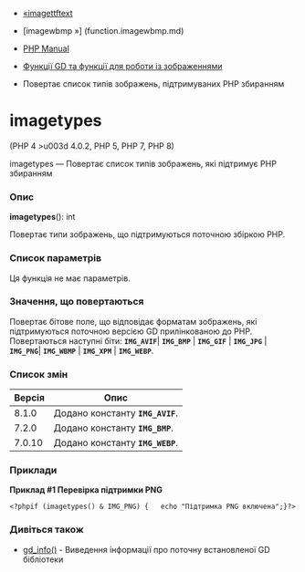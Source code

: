 - [«imagettftext](function.imagettftext.md)
- [imagewbmp »] (function.imagewbmp.md)

- [PHP Manual](index.md)
- [Функції GD та функції для роботи із зображеннями](ref.image.md)
- Повертає список типів зображень, підтримуваних PHP збиранням

# imagetypes

(PHP 4 \>u003d 4.0.2, PHP 5, PHP 7, PHP 8)

imagetypes — Повертає список типів зображень, які підтримує PHP
збиранням

### Опис

**imagetypes**(): int

Повертає типи зображень, що підтримуються поточною збіркою PHP.

### Список параметрів

Ця функція не має параметрів.

### Значення, що повертаються

Повертає бітове поле, що відповідає форматам зображень, які
підтримуються поточною версією GD прилінкованою до PHP. Повертаються
наступні біти: **`IMG_AVIF`**\| **`IMG_BMP`** \| **`IMG_GIF`** \|
**`IMG_JPG`** \| **`IMG_PNG`**\| **`IMG_WBMP`** \| **`IMG_XPM`** \|
**`IMG_WEBP`**.

### Список змін

| Версія | Опис |
|--------|-------------------------------------|
| 8.1.0 | Додано константу **`IMG_AVIF`**. |
| 7.2.0 | Додано константу **`IMG_BMP`**. |
| 7.0.10 | Додано константу **`IMG_WEBP`**. |

### Приклади

**Приклад #1 Перевірка підтримки PNG**

` <?phpif (imagetypes() & IMG_PNG) {   echo "Підтримка PNG включена";}?> `

### Дивіться також

- [gd_info()](function.gd-info.md) - Виведення інформації про поточну
встановленої GD бібліотеки
